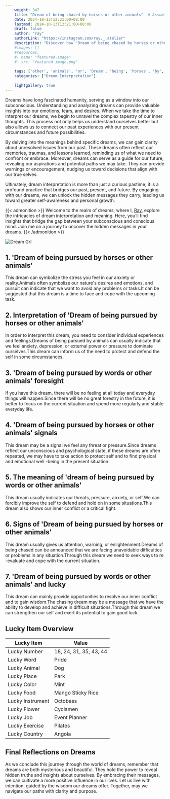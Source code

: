 ```yaml
---
    weight: 347
    title: "Dream of being chased by horses or other animals"  # Assuming 'title' column exists
    date: 2024-10-13T12:21:00+08:00
    lastmod: 2024-10-13T12:21:00+08:00
    draft: false
    author: "ray"
    authorLink: "https://instagram.com/ray._.atelier"
    description: "Discover how 'Dream of being chased by horses or other animals' can interpret your future and uncover its significant meanings in your life."
    #images: []
    #resources:
    #- name: "featured-image"
    #  src: "featured-image.png"
    
    tags: ['other', 'animals', 'or', 'Dream', 'being', 'horses', 'by', 'of', 'chased']
    categories: ["Dream Interpretation"]
    
    lightgallery: true
---
```

    
Dreams have long fascinated humanity, serving as a window into our subconscious. Understanding and analyzing dreams can provide valuable insights into our emotions, fears, and desires. When we take the time to interpret our dreams, we begin to unravel the complex tapestry of our inner thoughts. This process not only helps us understand ourselves better but also allows us to connect our past experiences with our present circumstances and future possibilities.

By delving into the meanings behind specific dreams, we can gain clarity about unresolved issues from our past. These dreams often reflect our memories, traumas, and lessons learned, reminding us of what we need to confront or embrace. Moreover, dreams can serve as a guide for our future, revealing our aspirations and potential paths we may take. They can provide warnings or encouragement, nudging us toward decisions that align with our true selves.

Ultimately, dream interpretation is more than just a curious pastime; it is a profound practice that bridges our past, present, and future. By engaging with our dreams, we can unlock the hidden messages they carry, leading us toward greater self-awareness and personal growth.

{{< admonition >}}
Welcome to the realm of dreams, where I, [Ray](https://instagram.com/ray._.atelier), explore the intricacies of dream interpretation and meaning. Here, you’ll find insights that bridge the gap between your subconscious and conscious mind. Join me on a journey to uncover the hidden messages in your dreams.
{{< /admonition >}}

![Dream Grl](https://cdn.pixabay.com/photo/2017/11/02/03/35/gothic-2910057_1280.jpg "Dream Grl")

## 1. 'Dream of being pursued by horses or other animals'
This dream can symbolize the stress you feel in our anxiety or reality.Animals often symbolize our nature's desires and emotions, and pursuit can indicate that we want to avoid any problems or tasks.It can be suggested that this dream is a time to face and cope with the upcoming task.

## 2. Interpretation of 'Dream of being pursued by horses or other animals'
In order to interpret this dream, you need to consider individual experiences and feelings.Dreams of being pursued by animals can usually indicate that we feel anxiety, depression, or external power or pressure to dominate ourselves.This dream can inform us of the need to protect and defend the self in some circumstances.

## 3. 'Dream of being pursued by words or other animals' foresight
If you have this dream, there will be no feeling at all today and everyday things will happen.Since there will be no great forestry in the future, it is better to focus on the current situation and spend more regularly and stable everyday life.

## 4. 'Dream of being pursued by horses or other animals' signals
This dream may be a signal we feel any threat or pressure.Since dreams reflect our unconscious and psychological state, if these dreams are often repeated, we may have to take action to protect self and to find physical and emotional well -being in the present situation.

## 5. The meaning of 'dream of being pursued by words or other animals'
This dream usually indicates our threats, pressure, anxiety, or self.We can forcibly improve the self to defend and hold on in some situations.This dream also shows our inner conflict or a critical fight.

## 6. Signs of 'Dream of being pursued by horses or other animals'
This dream usually gives us attention, warning, or enlightenment.Dreams of being chased can be announced that we are facing unavoidable difficulties or problems in any situation.Through this dream we need to seek ways to re -evaluate and cope with the current situation.

## 7. 'Dream of being pursued by words or other animals' and lucky
This dream can mainly provide opportunities to resolve our inner conflict and to gain wisdom.The chasing dream may be a message that we have the ability to develop and achieve in difficult situations.Through this dream we can strengthen our self and exert its potential to gain good luck.

## Lucky Item Overview
| Lucky Item          | Value              |
|---------------|--------------------|
| Lucky Number        | 18, 24, 31, 35, 43, 44  |
| Lucky Word          | Pride |
| Lucky Animal        | Dog |
| Lucky Place         | Park     |
| Lucky Color         | Mint     |
| Lucky Food          | Mango Sticky Rice      |
| Lucky Instrument    | Octobass |
| Lucky Flower        | Cyclamen    |
| Lucky Job           | Event Planner       |
| Lucky Exercise      | Pilates  |
| Lucky Country       | Angola    |


##  Final Reflections on Dreams

As we conclude this journey through the world of dreams, remember that dreams are both mysterious and beautiful. They hold the power to reveal hidden truths and insights about ourselves. By embracing their messages, we can cultivate a more positive influence in our lives. Let us live with intention, guided by the wisdom our dreams offer. Together, may we navigate our paths with clarity and purpose.
